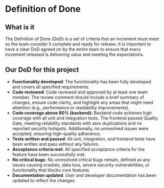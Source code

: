# Definition of Done

## What is it

The Definition of Done (DoD) is a set of criteria that an increment must meet so the team consider it complete and ready for release. It is important to have a clear DoD agreed on by the entire team to ensure that every increment released is delivering value and meeting the expectations.

## Our DoD for this project

- **Functionality developed**: The functionality has been fully developed and covers all specified requirements.
- **Code reviewed**: Code reviewed and approved by at least one team member. The review comment should include a brief summary of changes, ensure code clarity, and highlight any areas that might need attention (e.g., performance or readability improvements).
- **Code coverage above 80% (backend)**: Backend code achieves high coverage with all unit and integration tests. The frontend passed Quality Gate, meeting reliability standards with zero duplications and no reported security hotspots. Additionally, no unresolved issues were accepted, ensuring high-quality adherence.
- **Tests written and passed**: All unit, integration, and frontend tests have been written and pass without any failures.
- **Acceptance criteria met**: All specified acceptance criteria for the feature have been successfully met.
- **No critical bugs**: No unresolved critical bugs remain, defined as any issues causing crashes, data loss, severe security vulnerabilities, or functionality that blocks core features.
- **Documentation updated**: User and developer documentation has been updated to reflect the changes.